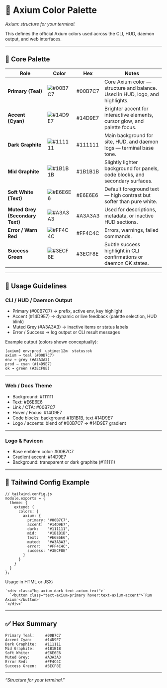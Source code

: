 # 🎨 Axium Color Palette

_Axium: structure for your terminal._

This defines the official Axium colors used across the CLI, HUD, daemon output, and web interfaces.

---

## 🧭 Core Palette

| Role                                  | Color                                                         | Hex     | Notes                                                                         |
| ------------------------------------- | ------------------------------------------------------------- | ------- | ----------------------------------------------------------------------------- |
| **Primary (Teal)**              | ![#00B7C7](https://via.placeholder.com/20/00B7C7/000000?text=+) | #00B7C7 | Core Axium color — structure and balance. Used in HUD, logo, and highlights. |
| **Accent (Cyan)**               | ![#14D9E7](https://via.placeholder.com/20/14D9E7/000000?text=+) | #14D9E7 | Brighter accent for interactive elements, cursor glow, and palette focus.     |
| **Dark Graphite**               | ![#111111](https://via.placeholder.com/20/111111/000000?text=+) | #111111 | Main background for site, HUD, and daemon logs — terminal base tone.         |
| **Mid Graphite**                | ![#1B1B1B](https://via.placeholder.com/20/1B1B1B/000000?text=+) | #1B1B1B | Slightly lighter background for panels, code blocks, and secondary surfaces.  |
| **Soft White (Text)**           | ![#E6E6E6](https://via.placeholder.com/20/E6E6E6/000000?text=+) | #E6E6E6 | Default foreground text — high contrast but softer than pure white.          |
| **Muted Grey (Secondary Text)** | ![#A3A3A3](https://via.placeholder.com/20/A3A3A3/000000?text=+) | #A3A3A3 | Used for descriptions, metadata, or inactive HUD sections.                    |
| **Error / Warn Red**            | ![#FF4C4C](https://via.placeholder.com/20/FF4C4C/000000?text=+) | #FF4C4C | Errors, warnings, failed commands.                                            |
| **Success Green**               | ![#3ECF8E](https://via.placeholder.com/20/3ECF8E/000000?text=+) | #3ECF8E | Subtle success highlight in CLI confirmations or daemon OK states.            |

---

## 🧠 Usage Guidelines

### CLI / HUD / Daemon Output

- Primary (#00B7C7) → prefix, active env, key highlight
- Accent (#14D9E7) → dynamic or live feedback (palette selection, HUD blink)
- Muted Grey (#A3A3A3) → inactive items or status labels
- Error / Success → log output or CLI result messages

Example output (colors shown conceptually):

    [axium] env:prod  uptime:12m  status:ok
    axium → teal (#00B7C7)
    env → grey (#A3A3A3)
    prod → cyan (#14D9E7)
    ok → green (#3ECF8E)

---

### Web / Docs Theme

- Background: #111111
- Text: #E6E6E6
- Link / CTA: #00B7C7
- Hover / Focus: #14D9E7
- Code blocks: background #1B1B1B, text #14D9E7
- Logo / accents: blend of #00B7C7 → #14D9E7 gradient

---

### Logo & Favicon

- Base emblem color: #00B7C7
- Gradient accent: #14D9E7
- Background: transparent or dark graphite (#111111)

---

## 🧩 Tailwind Config Example

    // tailwind.config.js
    module.exports = {
      theme: {
        extend: {
          colors: {
            axium: {
              primary: "#00B7C7",
              accent:  "#14D9E7",
              dark:    "#111111",
              mid:     "#1B1B1B",
              text:    "#E6E6E6",
              muted:   "#A3A3A3",
              error:   "#FF4C4C",
              success: "#3ECF8E"
            }
          }
        }
      }
    };

Usage in HTML or JSX:

    `<div class="bg-axium-dark text-axium-text">`
      `<button class="text-axium-primary hover:text-axium-accent">`Run Axium`</button>`
    `</div>`

---

## ✅ Hex Summary

    Primary Teal:     #00B7C7
    Accent Cyan:      #14D9E7
    Dark Graphite:    #111111
    Mid Graphite:     #1B1B1B
    Soft White:       #E6E6E6
    Muted Grey:       #A3A3A3
    Error Red:        #FF4C4C
    Success Green:    #3ECF8E

---

_“Structure for your terminal.”_
